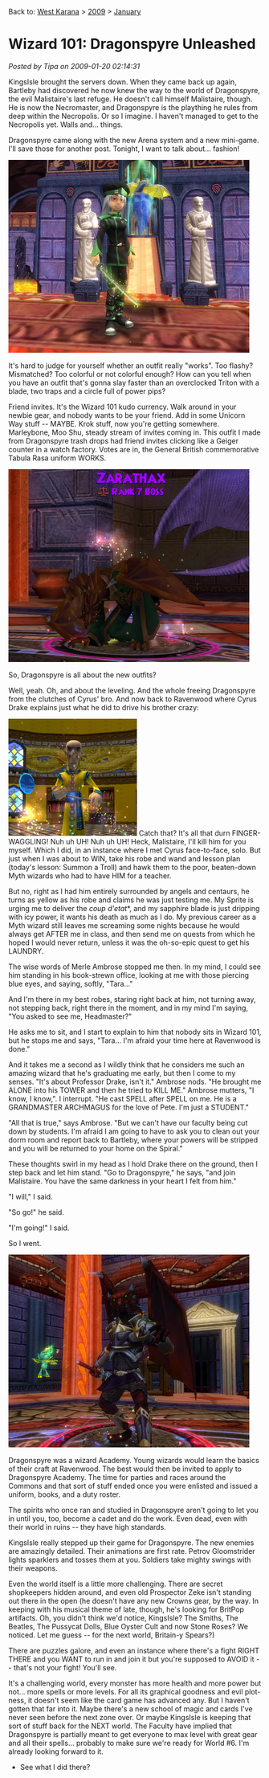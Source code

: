 Back to: [West Karana](/posts/westkarana.md) > [2009](/posts/2009/westkarana.md) > [January](./westkarana.md)
# Wizard 101: Dragonspyre Unleashed

*Posted by Tipa on 2009-01-20 02:14:31*

KingsIsle brought the servers down. When they came back up again, Bartleby had discovered he now knew the way to the world of Dragonspyre, the evil Malistaire's last refuge. He doesn't call himself Malistaire, though. He is now the Necromaster, and Dragonspyre is the plaything he rules from deep within the Necropolis. Or so I imagine. I haven't managed to get to the Necropolis yet. Walls and... things.

Dragonspyre came along with the new Arena system and a new mini-game. I'll save those for another post. Tonight, I want to talk about... fashion!

![](../../../uploads/2009/01/wizardgraphicalclient-2009-01-20-00-56-49-11.jpg "wizardgraphicalclient-2009-01-20-00-56-49-11")

It's hard to judge for yourself whether an outfit really "works". Too flashy? Mismatched? Too colorful or not colorful enough? How can you tell when you have an outfit that's gonna slay faster than an overclocked Triton with a blade, two traps and a circle full of power pips?

Friend invites. It's the Wizard 101 kudo currency. Walk around in your newbie gear, and nobody wants to be your friend. Add in some Unicorn Way stuff -- MAYBE. Krok stuff, now you're getting somewhere. Marleybone, Moo Shu, steady stream of invites coming in. This outfit I made from Dragonspyre trash drops had friend invites clicking like a Geiger counter in a watch factory. Votes are in, the General British commemorative Tabula Rasa uniform WORKS.

![](../../../uploads/2009/01/wizardgraphicalclient-2009-01-19-21-53-34-25.jpg "wizardgraphicalclient-2009-01-19-21-53-34-25")

So, Dragonspyre is all about the new outfits?

Well, yeah. Oh, and about the leveling. And the whole freeing Dragonspyre from the clutches of Cyrus' bro. And now back to Ravenwood where Cyrus Drake explains just what he did to drive his brother crazy:

![](../../../uploads/2009/01/cyrus.gif "cyrus") Catch that? It's all that durn FINGER-WAGGLING! Nuh uh UH! Nuh uh UH! Heck, Malistaire, I'll kill him for you myself. Which I did, in an instance where I met Cyrus face-to-face, solo. But just when I was about to WIN, take his robe and wand and lesson plan (today's lesson: Summon a Troll) and hawk them to the poor, beaten-down Myth wizards who had to have HIM for a teacher.

But no, right as I had him entirely surrounded by angels and centaurs, he turns as yellow as his robe and claims he was just testing me. My Sprite is urging me to deliver the *coup d'etat**, and my sapphire blade is just dripping with icy power, it wants his death as much as I do. My previous career as a Myth wizard still leaves me screaming some nights because he would always get AFTER me in class, and then send me on quests from which he hoped I would never return, unless it was the oh-so-epic quest to get his LAUNDRY.

The wise words of Merle Ambrose stopped me then. In my mind, I could see him standing in his book-strewn office, looking at me with those piercing blue eyes, and saying, softly, "Tara..."

And I'm there in my best robes, staring right back at him, not turning away, not stepping back, right there in the moment, and in my mind I'm saying, "You asked to see me, Headmaster?"

He asks me to sit, and I start to explain to him that nobody sits in Wizard 101, but he stops me and says, "Tara... I'm afraid your time here at Ravenwood is done."

And it takes me a second as I wildly think that he considers me such an amazing wizard that he's graduating me early, but then I come to my senses. "It's about Professor Drake, isn't it." Ambrose nods. "He brought me ALONE into his TOWER and then he tried to KILL ME." Ambrose mutters, "I know, I know,". I interrupt. "He cast SPELL after SPELL on me. He is a GRANDMASTER ARCHMAGUS for the love of Pete. I'm just a STUDENT."

"All that is true," says Ambrose. "But we can't have our faculty being cut down by students. I'm afraid I am going to have to ask you to clean out your dorm room and report back to Bartleby, where your powers will be stripped and you will be returned to your home on the Spiral."

These thoughts swirl in my head as I hold Drake there on the ground, then I step back and let him stand. "Go to Dragonspyre," he says, "and join Malistaire. You have the same darkness in your heart I felt from him."

"I will," I said.

"So go!" he said.

"I'm going!" I said.

So I went.

![](../../../uploads/2009/01/wizardgraphicalclient-2009-01-19-23-46-02-66.jpg "wizardgraphicalclient-2009-01-19-23-46-02-66")

Dragonspyre was a wizard Academy. Young wizards would learn the basics of their craft at Ravenwood. The best would then be invited to apply to Dragonspyre Academy. The time for parties and races around the Commons and that sort of stuff ended once you were enlisted and issued a uniform, books, and a duty roster.

The spirits who once ran and studied in Dragonspyre aren't going to let you in until you, too, become a cadet and do the work. Even dead, even with their world in ruins -- they have high standards.

KingsIsle really stepped up their game for Dragonspyre. The new enemies are amazingly detailed. Their animations are first rate. Petrov Gloomstrider lights sparklers and tosses them at you. Soldiers take mighty swings with their weapons.

Even the world itself is a little more challenging. There are secret shopkeepers hidden around, and even old Prospector Zeke isn't standing out there in the open (he doesn't have any new Crowns gear, by the way. In keeping with his musical theme of late, though, he's looking for BritPop artifacts. Oh, you didn't think we'd notice, KingsIsle? The Smiths, The Beatles, The Pussycat Dolls, Blue Oyster Cult and now Stone Roses? We noticed. Let me guess -- for the next world, Britain-y Spears?)

There are puzzles galore, and even an instance where there's a fight RIGHT THERE and you WANT to run in and join it but you're supposed to AVOID it -- that's not your fight! You'll see.

It's a challenging world, every monster has more health and more power but not... more spells or more levels. For all its graphical goodness and evil plot-ness, it doesn't seem like the card game has advanced any. But I haven't gotten that far into it. Maybe there's a new school of magic and cards I've never seen before the next zone over. Or maybe KingsIsle is keeping that sort of stuff back for the NEXT world. The Faculty have implied that Dragonspyre is partially meant to get everyone to max level with great gear and all their spells... probably to make sure we're ready for World #6. I'm already looking forward to it.

* See what I did there?

